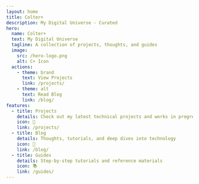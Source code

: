 ```yaml
---
layout: home
title: Colter+
description: My Digital Universe - Curated
hero:
  name: Colter+
  text: My Digital Universe
  tagline: A collection of projects, thoughts, and guides
  image:
    src: /hero-logo.png
    alt: C+ Icon
  actions:
    - theme: brand
      text: View Projects
      link: /projects/
    - theme: alt
      text: Read Blog
      link: /blog/
features:
  - title: Projects
    details: Check out my latest technical projects and works in progress
    icon: 📂
    link: /projects/
  - title: Blog
    details: Thoughts, tutorials, and deep dives into technology
    icon: 📝
    link: /blog/
  - title: Guides
    details: Step-by-step tutorials and reference materials
    icon: 📚
    link: /guides/
---
```


<script setup>
import HomeStatus from '../.vitepress/theme/components/HomeStatus.vue'
</script>

<HomeStatus />
